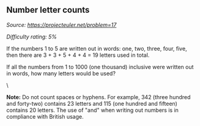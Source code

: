 Number letter counts
--------------------

*Source: https://projecteuler.net/problem=17*


*Difficulty rating: 5%*

If the numbers 1 to 5 are written out in words: one, two, three, four,
five, then there are 3 + 3 + 5 + 4 + 4 = 19 letters used in total.

If all the numbers from 1 to 1000 (one thousand) inclusive were written
out in words, how many letters would be used?

\

****Note:**** Do not count spaces or hyphens. For example, 342 (three
hundred and forty-two) contains 23 letters and 115 (one hundred and
fifteen) contains 20 letters. The use of "and" when writing out numbers
is in compliance with British usage.
